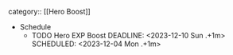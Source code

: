 category:: [[Hero Boost]]

- Schedule
	- TODO Hero EXP Boost 
	  DEADLINE: <2023-12-10 Sun .+1m>
	  SCHEDULED: <2023-12-04 Mon .+1m>